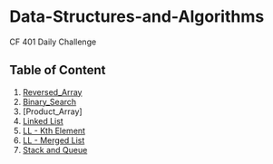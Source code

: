 # Data-Structures-and-Algorithms
CF 401 Daily Challenge

## Table of Content
1. [Reversed_Array](./Challenges/Challenge_Reversed_Array/)
1. [Binary_Search](./Challenges/Challenge_Binary_Search/)
1. [Product_Array]
1. [Linked List](./Data_Structures/Linked_List)
1. [LL - Kth Element](./Challenges/Challenge_ll_kth_from_end/)
1. [LL - Merged List](./Challenges/Challenge_LL_Merge_List/)
1. [Stack and Queue](./Data_Structures/Stack_and_Queue/)
